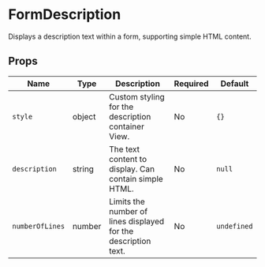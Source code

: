 # FormDescription

Displays a description text within a form, supporting simple HTML content.

## Props

| Name          | Type   | Description                                                    | Required | Default     |
| ------------- | ------ | -------------------------------------------------------------- | -------- | ----------- |
| `style`       | object | Custom styling for the description container View.             | No       | `{}`        |
| `description` | string | The text content to display. Can contain simple HTML.        | No       | `null`      |
| `numberOfLines`| number | Limits the number of lines displayed for the description text. | No       | `undefined` |